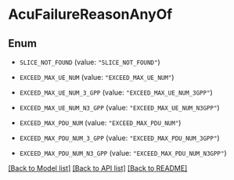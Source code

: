 # AcuFailureReasonAnyOf

## Enum


* `SLICE_NOT_FOUND` (value: `"SLICE_NOT_FOUND"`)

* `EXCEED_MAX_UE_NUM` (value: `"EXCEED_MAX_UE_NUM"`)

* `EXCEED_MAX_UE_NUM_3_GPP` (value: `"EXCEED_MAX_UE_NUM_3GPP"`)

* `EXCEED_MAX_UE_NUM_N3_GPP` (value: `"EXCEED_MAX_UE_NUM_N3GPP"`)

* `EXCEED_MAX_PDU_NUM` (value: `"EXCEED_MAX_PDU_NUM"`)

* `EXCEED_MAX_PDU_NUM_3_GPP` (value: `"EXCEED_MAX_PDU_NUM_3GPP"`)

* `EXCEED_MAX_PDU_NUM_N3_GPP` (value: `"EXCEED_MAX_PDU_NUM_N3GPP"`)


[[Back to Model list]](../README.md#documentation-for-models) [[Back to API list]](../README.md#documentation-for-api-endpoints) [[Back to README]](../README.md)



